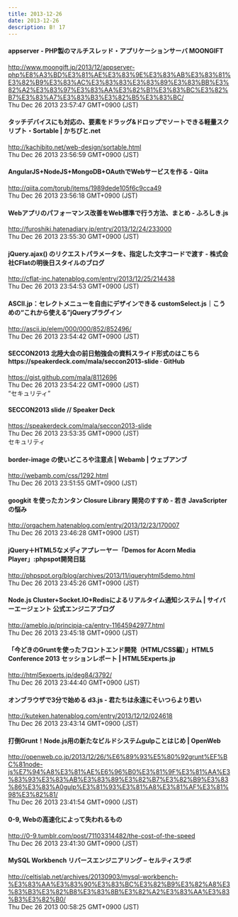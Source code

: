 ```yaml
---
title: 2013-12-26
date: 2013-12-26
description: B! 17
---
```


#### appserver - PHP製のマルチスレッド・アプリケーションサーバ MOONGIFT
http://www.moongift.jp/2013/12/appserver-php%E8%A3%BD%E3%81%AE%E3%83%9E%E3%83%AB%E3%83%81%E3%82%B9%E3%83%AC%E3%83%83%E3%83%89%E3%83%BB%E3%82%A2%E3%83%97%E3%83%AA%E3%82%B1%E3%83%BC%E3%82%B7%E3%83%A7%E3%83%B3%E3%82%B5%E3%83%BC/<br>
Thu Dec 26 2013 23:57:47 GMT+0900 (JST)<br>


#### タッチデバイスにも対応の、要素をドラッグ&ドロップでソートできる軽量スクリプト・Sortable | かちびと.net
http://kachibito.net/web-design/sortable.html<br>
Thu Dec 26 2013 23:56:59 GMT+0900 (JST)<br>


#### AngularJS+NodeJS+MongoDB+OAuthでWebサービスを作る - Qiita
http://qiita.com/torub/items/1989dede105f6c9cca49<br>
Thu Dec 26 2013 23:56:18 GMT+0900 (JST)<br>


#### Webアプリのパフォーマンス改善をWeb標準で行う方法、まとめ - ふろしき.js
http://furoshiki.hatenadiary.jp/entry/2013/12/24/233000<br>
Thu Dec 26 2013 23:55:30 GMT+0900 (JST)<br>


#### jQuery.ajax() のリクエストパラメータを、指定した文字コードで渡す - 株式会社CFlatの明後日スタイルのブログ
http://cflat-inc.hatenablog.com/entry/2013/12/25/214438<br>
Thu Dec 26 2013 23:54:53 GMT+0900 (JST)<br>


#### ASCII.jp：セレクトメニューを自由にデザインできる customSelect.js｜こうめの“これから使える”jQueryプラグイン
http://ascii.jp/elem/000/000/852/852496/<br>
Thu Dec 26 2013 23:54:42 GMT+0900 (JST)<br>


#### SECCON2013 北陸大会の前日勉強会の資料スライド形式のはこちらhttps://speakerdeck.com/mala/seccon2013-slide · GitHub
https://gist.github.com/mala/8112696<br>
Thu Dec 26 2013 23:54:22 GMT+0900 (JST)<br>
“セキュリティ”


#### SECCON2013 slide // Speaker Deck
https://speakerdeck.com/mala/seccon2013-slide<br>
Thu Dec 26 2013 23:53:35 GMT+0900 (JST)<br>
セキュリティ


#### border-image の使いどころや注意点 | Webamb | ウェブアンブ
http://webamb.com/css/1292.html<br>
Thu Dec 26 2013 23:51:55 GMT+0900 (JST)<br>


#### googkit を使ったカンタン Closure Library 開発のすすめ - 若き JavaScripter の悩み
http://orgachem.hatenablog.com/entry/2013/12/23/170007<br>
Thu Dec 26 2013 23:46:28 GMT+0900 (JST)<br>


#### jQuery＋HTML5なメディアプレーヤー「Demos for Acorn Media Player」:phpspot開発日誌
http://phpspot.org/blog/archives/2013/11/jqueryhtml5demo.html<br>
Thu Dec 26 2013 23:45:26 GMT+0900 (JST)<br>


#### Node.js Cluster+Socket.IO+Redisによるリアルタイム通知システム | サイバーエージェント 公式エンジニアブログ
http://ameblo.jp/principia-ca/entry-11645942977.html<br>
Thu Dec 26 2013 23:45:18 GMT+0900 (JST)<br>


#### 「今どきのGruntを使ったフロントエンド開発（HTML/CSS編）」HTML5 Conference 2013 セッションレポート | HTML5Experts.jp
http://html5experts.jp/deg84/3792/<br>
Thu Dec 26 2013 23:44:40 GMT+0900 (JST)<br>


#### オンブラウザで3分で始める d3.js - 君たちは永遠にそいつらより若い
http://kuteken.hatenablog.com/entry/2013/12/12/024618<br>
Thu Dec 26 2013 23:43:14 GMT+0900 (JST)<br>


#### 打倒Grunt！Node.js用の新たなビルドシステムgulpことはじめ | OpenWeb
http://openweb.co.jp/2013/12/26/%E6%89%93%E5%80%92grunt%EF%BC%81node-js%E7%94%A8%E3%81%AE%E6%96%B0%E3%81%9F%E3%81%AA%E3%83%93%E3%83%AB%E3%83%89%E3%82%B7%E3%82%B9%E3%83%86%E3%83%A0gulp%E3%81%93%E3%81%A8%E3%81%AF%E3%81%98%E3%82%81/<br>
Thu Dec 26 2013 23:41:54 GMT+0900 (JST)<br>


#### 0-9, Webの高速化によって失われるもの
http://0-9.tumblr.com/post/71103314482/the-cost-of-the-speed<br>
Thu Dec 26 2013 23:41:30 GMT+0900 (JST)<br>


#### MySQL Workbench リバースエンジニアリング – セルティスラボ
http://celtislab.net/archives/20130903/mysql-workbench-%E3%83%AA%E3%83%90%E3%83%BC%E3%82%B9%E3%82%A8%E3%83%B3%E3%82%B8%E3%83%8B%E3%82%A2%E3%83%AA%E3%83%B3%E3%82%B0/<br>
Thu Dec 26 2013 00:58:25 GMT+0900 (JST)<br>


